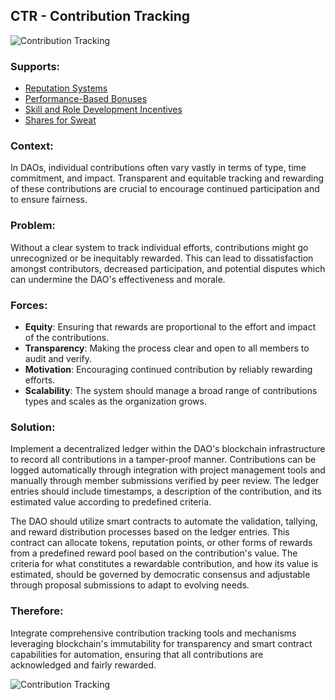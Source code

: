 ## CTR - Contribution Tracking

![Contribution Tracking](./output/illustrations/contribution_tracking.png)

### Supports:
* [Reputation Systems](./reputation_systems.html)
* [Performance-Based Bonuses](./performance_based_bonuses.html)
* [Skill and Role Development Incentives](./skill_and_role_development_incentives.html)
* [Shares for Sweat](./shares_for_sweat.html)

### Context:
In DAOs, individual contributions often vary vastly in terms of type, time commitment, and impact. Transparent and equitable tracking and rewarding of these contributions are crucial to encourage continued participation and to ensure fairness.

### Problem:
Without a clear system to track individual efforts, contributions might go unrecognized or be inequitably rewarded. This can lead to dissatisfaction amongst contributors, decreased participation, and potential disputes which can undermine the DAO's effectiveness and morale.

### Forces:
- **Equity**: Ensuring that rewards are proportional to the effort and impact of the contributions.
- **Transparency**: Making the process clear and open to all members to audit and verify.
- **Motivation**: Encouraging continued contribution by reliably rewarding efforts.
- **Scalability**: The system should manage a broad range of contributions types and scales as the organization grows.

### Solution:
Implement a decentralized ledger within the DAO's blockchain infrastructure to record all contributions in a tamper-proof manner. Contributions can be logged automatically through integration with project management tools and manually through member submissions verified by peer review. The ledger entries should include timestamps, a description of the contribution, and its estimated value according to predefined criteria.

The DAO should utilize smart contracts to automate the validation, tallying, and reward distribution processes based on the ledger entries. This contract can allocate tokens, reputation points, or other forms of rewards from a predefined reward pool based on the contribution's value. The criteria for what constitutes a rewardable contribution, and how its value is estimated, should be governed by democratic consensus and adjustable through proposal submissions to adapt to evolving needs.

### Therefore:
Integrate comprehensive contribution tracking tools and mechanisms leveraging blockchain's immutability for transparency and smart contract capabilities for automation, ensuring that all contributions are acknowledged and fairly rewarded.


![Contribution Tracking](./output/contribution_tracking_specific_graph.png)